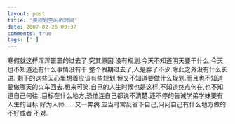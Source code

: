 ```yaml
---
layout: post
title: '要规划空闲的时间'
date: 2007-02-26 09:37
comments: true
tags: ['']
---
```


寒假就这样浑浑噩噩的过去了.究其原因:没有规划.今天不知道明天要干什么.今天也不知道还有什么事情没有干.整个假期过去了,人是胖了不少.除此之外没有什么长进.
剩下的这些天心里想着应该有些规划.但又不知道要做什么规划.而且也不知道要做哪天的火车回去.想来可笑.自己的人生时候也是这样,不知道终点何在,也不知道自己何往
.目标在什么地方,恐怕连自己都说不清楚.还不停的告诫学弟学妹要有人生的目标.好为人师......又一弊病.应当时常反省下自己,问问自己有什么地方做的不好或者
不对.

